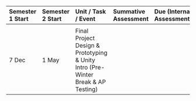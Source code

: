 | Semester 1 Start | Semester 2 Start | Unit / Task / Event | Summative Assessment | Due (Internal Assessment) |
| :---  | :--- | :--- | :--- | :--- |
|  |
| 7 Dec | 1 May | Final Project Design & Prototyping & Unity Intro (Pre-Winter Break & AP Testing) |
